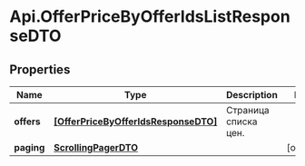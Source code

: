 # Api.OfferPriceByOfferIdsListResponseDTO

## Properties

Name | Type | Description | Notes
------------ | ------------- | ------------- | -------------
**offers** | [**[OfferPriceByOfferIdsResponseDTO]**](OfferPriceByOfferIdsResponseDTO.md) | Страница списка цен. | 
**paging** | [**ScrollingPagerDTO**](ScrollingPagerDTO.md) |  | [optional] 


